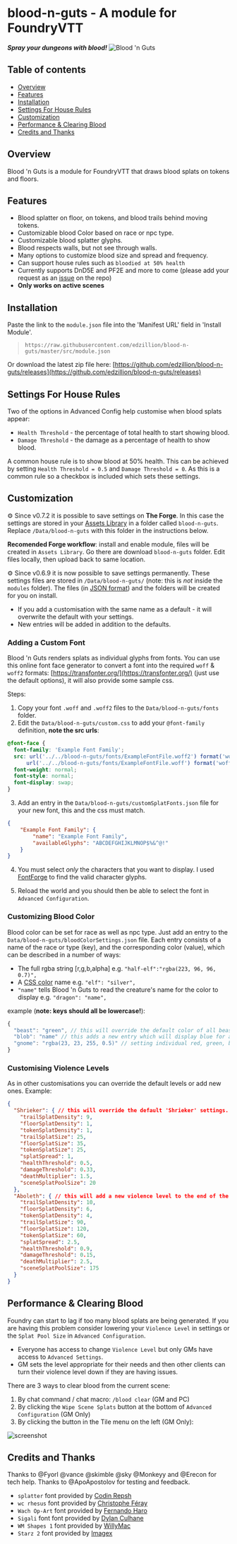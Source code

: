 
# blood-n-guts - A module for FoundryVTT

***Spray your dungeons with blood!***
![Blood 'n Guts](./media/blood-n-guts-sting.gif)

## Table of contents

* [Overview](#overview)
* [Features](#features)
* [Installation](#installation)
* [Settings For House Rules](#settings-for-house-rules)
* [Customization](#customization)
* [Performance & Clearing Blood](#performance-&-clearing-blood)
* [Credits and Thanks](#credits-and-thanks)

## Overview

Blood 'n Guts is a module for FoundryVTT that draws blood splats on tokens and floors.

## Features

* Blood splatter on floor, on tokens, and blood trails behind moving tokens.
* Customizable blood Color based on race or npc type.
* Customizable blood splatter glyphs.
* Blood respects walls, but not see through walls.
* Many options to customize blood size and spread and frequency.
* Can support house rules such as `bloodied at 50% health`
* Currently supports DnD5E and PF2E and more to come (please add your request as an [issue](https://github.com/edzillion/blood-n-guts/issues) on the repo)
* **Only works on active scenes**

## Installation

Paste the link to the `module.json` file into the 'Manifest URL' field in 'Install Module'.
> `https://raw.githubusercontent.com/edzillion/blood-n-guts/master/src/module.json`

Or download the latest zip file here: [https://github.com/edzillion/blood-n-guts/releases](https://github.com/edzillion/blood-n-guts/releases)

## Settings For House Rules

Two of the options in Advanced Config help customise when blood splats appear:

* `Health Threshold` - the percentage of total health to start showing blood.
* `Damage Threshold` - the damage as a percentage of health to show blood.

A common house rule is to show blood at 50% health. This can be achieved by setting `Health Threshold = 0.5` and `Damage Threshold = 0`. As this is a common rule so a checkbox is included which sets these settings.

## Customization

⚙️ Since v0.7.2 it is possible to save settings on **The Forge**. In this case the settings are stored in your [Assets Library](https://forge-vtt.com/assets/browse#/) in a folder called `blood-n-guts`. Replace `/Data/blood-n-guts` with this folder in the instructions below.

**Recomended Forge workflow**: install and enable module, files will be created in `Assets Library`. Go there are download `blood-n-guts` folder. Edit files locally, then upload back to same location.

⚙️ Since v0.6.9 it is now possible to save settings permanently. These settings files are stored in `/Data/blood-n-guts/` (note: this is *not* inside the `modules` folder). The files (in [JSON format](https://www.scaler.com/topics/read-json-file-in-python/)) and the folders will be created for you on install.

* If you add a customisation with the same name as a default - it will overwrite the default with your settings.
* New entries will be added in addition to the defaults.

### Adding a Custom Font

Blood 'n Guts renders splats as individual glyphs from fonts. You can use this online font face generator to convert a font into the required `woff` & `woff2` formats: [https://transfonter.org/](https://transfonter.org/) (just use the default options), it will also provide some sample css.

Steps:

1. Copy your font `.woff` and `.woff2` files to the `Data/blood-n-guts/fonts` folder.
2. Edit the `Data/blood-n-guts/custom.css` to add your `@font-family` definition, **note the src urls**:

```css
@font-face {
  font-family: 'Example Font Family';
  src: url('../../blood-n-guts/fonts/ExampleFontFile.woff2') format('woff2'),
      url('../../blood-n-guts/fonts/ExampleFontFile.woff') format('woff');
  font-weight: normal;
  font-style: normal;
  font-display: swap;
}
```

3. Add an entry in the `Data/blood-n-guts/customSplatFonts.json` file for your new font, this and the css must match.

```json
{
    "Example Font Family": {
        "name": "Example Font Family",
        "availableGlyphs": "ABCDEFGHIJKLMNOP$%&^@!"
    }
}
```

4. You must select *only* the characters that you want to display. I used [FontForge](https://fontforge.org) to find the valid character glyphs.

5. Reload the world and you should then be able to select the font in `Advanced Configuration`.

### Customizing Blood Color

Blood color can be set for race as well as npc type. Just add an entry to the `Data/blood-n-guts/bloodColorSettings.json` file. Each entry consists of a name of the race or type (key), and the corresponding color (value), which can be described in a number of ways:

* The full rgba string [r,g,b,alpha] e.g.  `"half-elf":"rgba(223, 96, 96, 0.7)",`
* A [CSS color](https://www.w3schools.com/cssref/css_colors.asp) name e.g.  `"elf": "silver",`
* `"name"` tells Blood 'n Guts to read the creature's name for the color to display e.g.  `"dragon": "name",`

example (**note: keys should all be lowercase!**):

```js
{
  "beast": "green", // this will override the default color of all beasts
  "blob": "name" // this adds a new entry which will display blue for a 'blue blob' red for a 'red blob' etc.
  "gnome": "rgba(23, 23, 255, 0.5)" // setting individual red, green, blue, alpha
}
```

### Customising Violence Levels

As in other customisations you can override the default levels or add new ones. Example:

```json
{
  "Shrieker": { // this will override the default 'Shrieker' settings.
    "trailSplatDensity": 9,
    "floorSplatDensity": 1,
    "tokenSplatDensity": 1,
    "trailSplatSize": 25,
    "floorSplatSize": 35,
    "tokenSplatSize": 25,
    "splatSpread": 1,
    "healthThreshold": 0.5,
    "damageThreshold": 0.33,
    "deathMultiplier": 1.5,
    "sceneSplatPoolSize": 20
  },
  "Aboleth": { // this will add a new violence level to the end of the list.
    "trailSplatDensity": 10,
    "floorSplatDensity": 6,
    "tokenSplatDensity": 4,
    "trailSplatSize": 90,
    "floorSplatSize": 120,
    "tokenSplatSize": 60,
    "splatSpread": 2.5,
    "healthThreshold": 0.9,
    "damageThreshold": 0.15,
    "deathMultiplier": 2.5,
    "sceneSplatPoolSize": 175
  }
}
```

## Performance & Clearing Blood

Foundry can start to lag if too many blood splats are being generated. If you are having this problem consider lowering your `Violence Level` in settings or the `Splat Pool Size` in `Advanced Configuration`.

* Everyone has access to change `Violence Level` but only GMs have access to `Advanced Settings`.
* GM sets the level appropriate for their needs and then other clients can turn their violence level down if they are having issues.

There are 3 ways to clear blood from the current scene:

1. By chat command / chat macro: `/blood clear` (GM and PC)
1. By clicking the `Wipe Scene Splats` button at the bottom of `Advanced Configuration` (GM Only)
1. By clicking the button in the Tile menu on the left (GM Only):

![screenshot](./media/screenshot.png#right)

## Credits and Thanks

Thanks to @Fyorl @vance @skimble @sky @Monkeyy and @Erecon for tech help. Thanks to @ApoApostolov for testing and feedback.

* `splatter` font provided by [Codin Repsh]( https://www.dafont.com/profile.php?user=362757)
* `wc rhesus` font provided by [Christophe Féray](http://www.atypeekdesign.com )
* `Wach Op-Art` font provided by [Fernando Haro](https://defharo.com)
* `Sigali` font font provided by [Dylan Culhane](https://www.dafont.com/profile.php?user=931672)
* `WM Shapes 1` font provided by [WillyMac](https://www.dafont.com/willymac.d527)
* `Starz 2` font provided by [Imagex](http://www.imagex-fonts.com)
